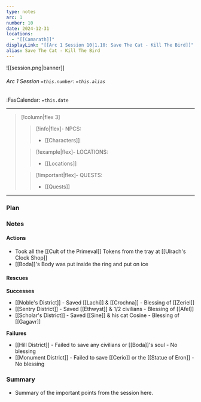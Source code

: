 ```yaml
---
type: notes
arc: 1
number: 10
date: 2024-12-31
locations:
  - "[[Camarath]]"
displayLink: "[[Arc 1 Session 10|1.10: Save The Cat - Kill The Bird]]"
alias: Save The Cat - Kill The Bird
---
```


![[session.png|banner]]
###### Arc 1 Session `=this.number`: `=this.alias`
<span class="sub2">:FasCalendar: `=this.date`</span>
___

> [!column|flex 3]
>> [!info|flex]- NPCS:
>> - [[Characters]]
>
>> [!example|flex]- LOCATIONS:
>> - [[Locations]]
>
>> [!important|flex]- QUESTS:
>> - [[Quests]]

---

### Plan

### Notes
#### Actions
- Took all the [[Cult of the Primeval]] Tokens from the tray at [[Ulrach's Clock Shop]]
- [[Boda]]'s Body was put inside the ring and put on ice

#### Rescues
**Successes**
- [[Noble's District]] - Saved [[Lachi]] & [[Crochna]] - Blessing of [[Zeriel]]
- [[Sentry District]] - Saved [[Ethwyst]] & 1/2 civilians - Blessing of [[Afel]]
- [[Scholar's District]] - Saved [[Sine]] & his cat Cosine - Blessing of [[Gagavr]]

**Failures**
- [[Hill District]] - Failed to save any civilians or [[Boda]]'s soul - No blessing
- [[Monument District]] - Failed to save [[Cerio]] or the [[Statue of Eron]] - No blessing

### Summary
- Summary of the important points from the session here.


